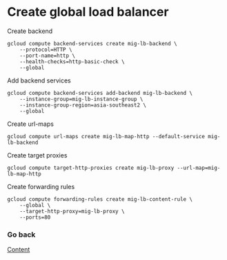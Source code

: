 # Create global load balancer

Create backend
```
gcloud compute backend-services create mig-lb-backend \
    --protocol=HTTP \
    --port-name=http \
    --health-checks=http-basic-check \
    --global
```

Add backend services
```
gcloud compute backend-services add-backend mig-lb-backend \
    --instance-group=mig-lb-instance-group \
    --instance-group-region=asia-southeast2 \
    --global
```

Create url-maps
```
gcloud compute url-maps create mig-lb-map-http --default-service mig-lb-backend
```

Create target proxies
```
gcloud compute target-http-proxies create mig-lb-proxy --url-map=mig-lb-map-http
```

Create forwarding rules
```
gcloud compute forwarding-rules create mig-lb-content-rule \
    --global \
    --target-http-proxy=mig-lb-proxy \
    --ports=80
```

### Go back
[Content](https://github.com/adithaha/gcp-tutorial/blob/main/glb/readme.md)
